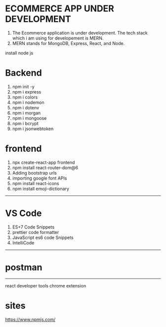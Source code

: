 # ECOMMERCE APP UNDER DEVELOPMENT

1. The Ecommerce application is under development. The tech stack which i am using for developement is MERN.
2. MERN stands for MongoDB, Express, React, and Node.

install node js

# Backend

1. npm init -y
2. npm i express
3. npm i colors
4. npm i nodemon
5. npm i dotenv
6. npm i morgan
7. npm i mongoose
8. npm i bcrypt
9. npm i jsonwebtoken

# frontend

1. npx create-react-app frontend
2. npm install react-router-dom@6
3. Adding bootstrap urls
4. importing google font APIs
5. npm install react-icons
6. npm install emoji-dictionary

---

# VS Code

1.  ES+7 Code Snippets
2.  prettier code formatter
3.  JavaScript es6 code Snippets
4.  IntelliCode

---

# postman

---

react developer tools chrome extension

# sites

https://www.npmjs.com/
